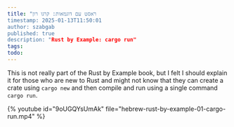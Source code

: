 ```yaml
---
title: "ראסט עם דוגמאות: קרגו רון
timestamp: 2025-01-13T11:50:01
author: szabgab
published: true
description: "Rust by Example: cargo run"
tags:
todo:
---
```


This is not really part of the Rust by Example book, but I felt I should explain it for those who are new to Rust and might not know that they can create a crate using `cargo new` and then compile and run using a single command `cargo run`.


{% youtube id="9oUGQYsUmAk" file="hebrew-rust-by-example-01-cargo-run.mp4" %}

